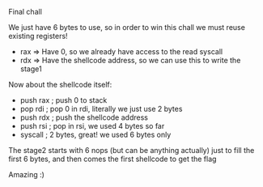 Final chall

We just have 6 bytes to use, so in order to win this chall we must reuse existing registers!

* rax => Have 0, so we already have access to the read syscall 
* rdx => Have the shellcode address, so we can use this to write the stage1 

Now about the shellcode itself:

* push rax ; push 0 to stack
* pop rdi ; pop 0 in rdi, literally we just use 2 bytes 
* push rdx ; push the shellcode address
* push rsi ; pop in rsi, we used 4 bytes so far
* syscall ; 2 bytes, great! we used 6 bytes only


The stage2 starts with 6 nops (but can be anything actually) just to fill the first 6 bytes, and then comes the first shellcode to get the flag

Amazing :)

